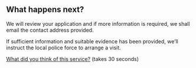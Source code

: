 ## What happens next?

We will review your application and if more information is required, we shall email the contact address provided.

If sufficient information and suitable evidence has been provided, we’ll instruct the local police force to arrange a visit.

[What did you think of this service?](https://eforms.homeoffice.gov.uk/outreach/feedback.ofml?FormName=Firearms-licencing-S5)  (takes 30 seconds)
